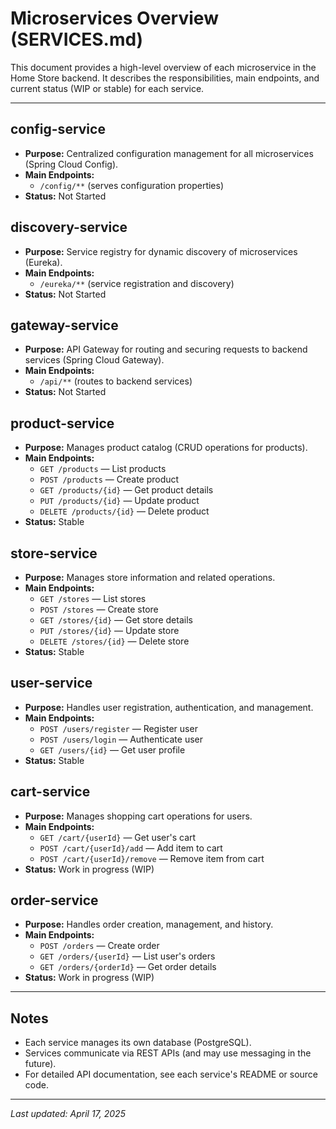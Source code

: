 # Microservices Overview (SERVICES.md)

This document provides a high-level overview of each microservice in the Home Store backend. It describes the responsibilities, main endpoints, and current status (WIP or stable) for each service.

---

## config-service
- **Purpose:** Centralized configuration management for all microservices (Spring Cloud Config).
- **Main Endpoints:**
  - `/config/**` (serves configuration properties)
- **Status:** Not Started

## discovery-service
- **Purpose:** Service registry for dynamic discovery of microservices (Eureka).
- **Main Endpoints:**
  - `/eureka/**` (service registration and discovery)
- **Status:** Not Started

## gateway-service
- **Purpose:** API Gateway for routing and securing requests to backend services (Spring Cloud Gateway).
- **Main Endpoints:**
  - `/api/**` (routes to backend services)
- **Status:** Not Started

## product-service
- **Purpose:** Manages product catalog (CRUD operations for products).
- **Main Endpoints:**
  - `GET /products` — List products
  - `POST /products` — Create product
  - `GET /products/{id}` — Get product details
  - `PUT /products/{id}` — Update product
  - `DELETE /products/{id}` — Delete product
- **Status:** Stable

## store-service
- **Purpose:** Manages store information and related operations.
- **Main Endpoints:**
  - `GET /stores` — List stores
  - `POST /stores` — Create store
  - `GET /stores/{id}` — Get store details
  - `PUT /stores/{id}` — Update store
  - `DELETE /stores/{id}` — Delete store
- **Status:** Stable

## user-service
- **Purpose:** Handles user registration, authentication, and management.
- **Main Endpoints:**
  - `POST /users/register` — Register user
  - `POST /users/login` — Authenticate user
  - `GET /users/{id}` — Get user profile
- **Status:** Stable

## cart-service
- **Purpose:** Manages shopping cart operations for users.
- **Main Endpoints:**
  - `GET /cart/{userId}` — Get user's cart
  - `POST /cart/{userId}/add` — Add item to cart
  - `POST /cart/{userId}/remove` — Remove item from cart
- **Status:** Work in progress (WIP)

## order-service
- **Purpose:** Handles order creation, management, and history.
- **Main Endpoints:**
  - `POST /orders` — Create order
  - `GET /orders/{userId}` — List user's orders
  - `GET /orders/{orderId}` — Get order details
- **Status:** Work in progress (WIP)

---

## Notes
- Each service manages its own database (PostgreSQL).
- Services communicate via REST APIs (and may use messaging in the future).
- For detailed API documentation, see each service's README or source code.

---

_Last updated: April 17, 2025_

